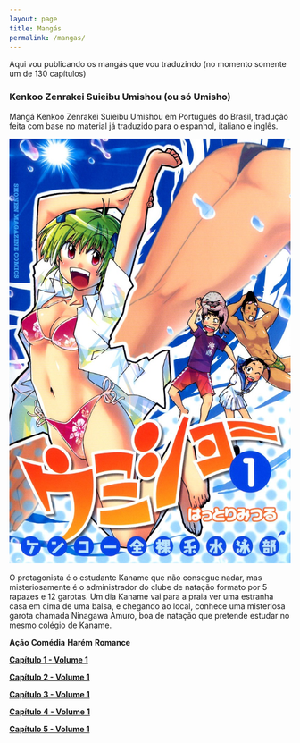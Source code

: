 ```yaml
---
layout: page
title: Mangás
permalink: /mangas/
---
```


Aqui vou publicando os mangás que vou traduzindo (no momento somente um de 130 capítulos)

### Kenkoo Zenrakei Suieibu Umishou (ou só Umisho)

Mangá Kenkoo Zenrakei Suieibu Umishou em Português do Brasil, tradução feita com base no material já traduzido para o espanhol, italiano e inglês.

![Umisho](/images/umisho.jpg)

O protagonista é o estudante Kaname que não consegue nadar, mas misteriosamente é o administrador do clube de natação formato por 5 rapazes e 12 garotas. Um dia Kaname vai para a praia ver uma estranha casa em cima de uma balsa, e chegando ao local, conhece uma misteriosa garota chamada Ninagawa Amuro, boa de natação que pretende estudar no mesmo colégio de Kaname.

**Ação** 
**Comédia** 
**Harém** 
**Romance**

**[Capítulo 1 - Volume 1](/mangas/umisho/umisho1.pdf)**

**[Capítulo 2 - Volume 1](/mangas/umisho/umisho2.pdf)**

**[Capítulo 3 - Volume 1](/mangas/umisho/umisho3.pdf)**

**[Capítulo 4 - Volume 1](/mangas/umisho/umisho4.pdf)**

**[Capítulo 5 - Volume 1](/mangas/umisho/umisho5.pdf)**